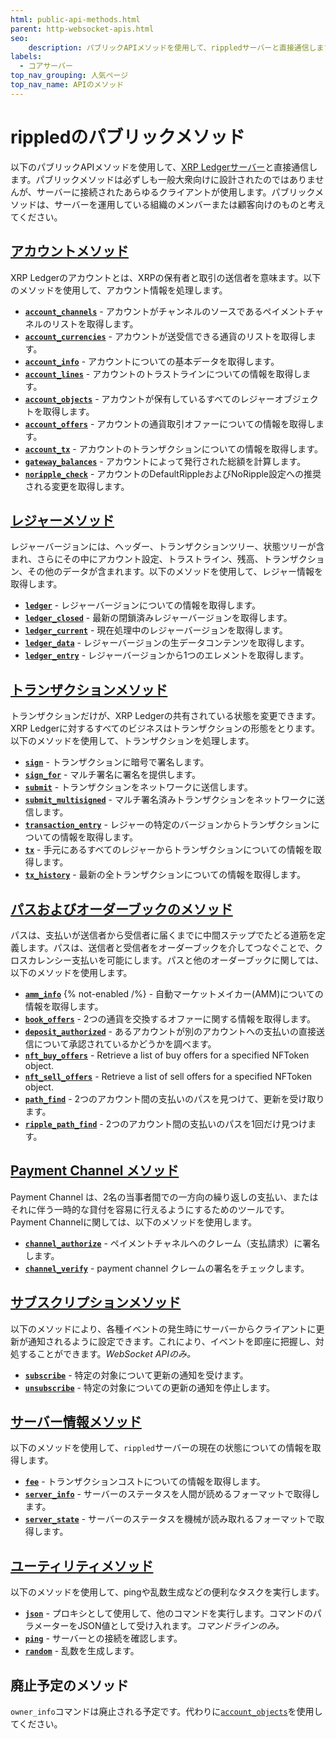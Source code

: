 ```yaml
---
html: public-api-methods.html
parent: http-websocket-apis.html
seo:
    description: パブリックAPIメソッドを使用して、rippledサーバーと直接通信します。
labels:
  - コアサーバー
top_nav_grouping: 人気ページ
top_nav_name: APIのメソッド
---
```

# rippledのパブリックメソッド

以下のパブリックAPIメソッドを使用して、[XRP Ledgerサーバー](../../../concepts/networks-and-servers/index.md)と直接通信します。パブリックメソッドは必ずしも一般大衆向けに設計されたのではありませんが、サーバーに接続されたあらゆるクライアントが使用します。パブリックメソッドは、サーバーを運用している組織のメンバーまたは顧客向けのものと考えてください。


## [アカウントメソッド](account-methods/index.md)

XRP Ledgerのアカウントとは、XRPの保有者と取引の送信者を意味ます。以下のメソッドを使用して、アカウント情報を処理します。

* **[`account_channels`](account-methods/account_channels.md)** - アカウントがチャンネルのソースであるペイメントチャネルのリストを取得します。
* **[`account_currencies`](account-methods/account_currencies.md)** - アカウントが送受信できる通貨のリストを取得します。
* **[`account_info`](account-methods/account_info.md)** - アカウントについての基本データを取得します。
* **[`account_lines`](account-methods/account_lines.md)** - アカウントのトラストラインについての情報を取得します。
* **[`account_objects`](account-methods/account_objects.md)** - アカウントが保有しているすべてのレジャーオブジェクトを取得します。
* **[`account_offers`](account-methods/account_offers.md)** - アカウントの通貨取引オファーについての情報を取得します。
* **[`account_tx`](account-methods/account_tx.md)** - アカウントのトランザクションについての情報を取得します。
* **[`gateway_balances`](account-methods/gateway_balances.md)** - アカウントによって発行された総額を計算します。
* **[`noripple_check`](account-methods/noripple_check.md)** - アカウントのDefaultRippleおよびNoRipple設定への推奨される変更を取得します。


## [レジャーメソッド](ledger-methods/index.md)

レジャーバージョンには、ヘッダー、トランザクションツリー、状態ツリーが含まれ、さらにその中にアカウント設定、トラストライン、残高、トランザクション、その他のデータが含まれます。以下のメソッドを使用して、レジャー情報を取得します。

* **[`ledger`](ledger-methods/ledger.md)** - レジャーバージョンについての情報を取得します。
* **[`ledger_closed`](ledger-methods/ledger_closed.md)** - 最新の閉鎖済みレジャーバージョンを取得します。
* **[`ledger_current`](ledger-methods/ledger_current.md)** - 現在処理中のレジャーバージョンを取得します。
* **[`ledger_data`](ledger-methods/ledger_data.md)** - レジャーバージョンの生データコンテンツを取得します。
* **[`ledger_entry`](ledger-methods/ledger_entry.md)** - レジャーバージョンから1つのエレメントを取得します。


## [トランザクションメソッド](transaction-methods/index.md)

トランザクションだけが、XRP Ledgerの共有されている状態を変更できます。XRP Ledgerに対するすべてのビジネスはトランザクションの形態をとります。以下のメソッドを使用して、トランザクションを処理します。

* **[`sign`](../admin-api-methods/signing-methods/sign.md)** - トランザクションに暗号で署名します。
* **[`sign_for`](../admin-api-methods/signing-methods/sign_for.md)** - マルチ署名に署名を提供します。
* **[`submit`](transaction-methods/submit.md)** - トランザクションをネットワークに送信します。
* **[`submit_multisigned`](transaction-methods/submit_multisigned.md)** - マルチ署名済みトランザクションをネットワークに送信します。
* **[`transaction_entry`](transaction-methods/transaction_entry.md)** - レジャーの特定のバージョンからトランザクションについての情報を取得します。
* **[`tx`](transaction-methods/tx.md)** - 手元にあるすべてのレジャーからトランザクションについての情報を取得します。
* **[`tx_history`](transaction-methods/tx_history.md)** - 最新の全トランザクションについての情報を取得します。


## [パスおよびオーダーブックのメソッド](path-and-order-book-methods/index.md)

パスは、支払いが送信者から受信者に届くまでに中間ステップでたどる道筋を定義します。パスは、送信者と受信者をオーダーブックを介してつなぐことで、クロスカレンシー支払いを可能にします。パスと他のオーダーブックに関しては、以下のメソッドを使用します。

* **[`amm_info`](path-and-order-book-methods/amm_info.md)** {% not-enabled /%} - 自動マーケットメイカー(AMM)についての情報を取得します。
* **[`book_offers`](path-and-order-book-methods/book_offers.md)** - 2つの通貨を交換するオファーに関する情報を取得します。
* **[`deposit_authorized`](path-and-order-book-methods/deposit_authorized.md)** - あるアカウントが別のアカウントへの支払いの直接送信について承認されているかどうかを調べます。
* **[`nft_buy_offers`](path-and-order-book-methods/nft_buy_offers.md)** - Retrieve a list of buy offers for a specified NFToken object.
* **[`nft_sell_offers`](path-and-order-book-methods/nft_sell_offers.md)** - Retrieve a list of sell offers for a specified NFToken object.
* **[`path_find`](path-and-order-book-methods/path_find.md)** - 2つのアカウント間の支払いのパスを見つけて、更新を受け取ります。
* **[`ripple_path_find`](path-and-order-book-methods/ripple_path_find.md)** - 2つのアカウント間の支払いのパスを1回だけ見つけます。


## [Payment Channel メソッド](payment-channel-methods/index.md)

Payment Channel は、2名の当事者間での一方向の繰り返しの支払い、またはそれに伴う一時的な貸付を容易に行えるようにするためのツールです。Payment Channelに関しては、以下のメソッドを使用します。

* **[`channel_authorize`](payment-channel-methods/channel_authorize.md)** - ペイメントチャネルへのクレーム（支払請求）に署名します。
* **[`channel_verify`](payment-channel-methods/channel_verify.md)** - payment channel クレームの署名をチェックします。


## [サブスクリプションメソッド](subscription-methods/index.md)

以下のメソッドにより、各種イベントの発生時にサーバーからクライアントに更新が通知されるように設定できます。これにより、イベントを即座に把握し、対処することができます。_WebSocket APIのみ。_

* **[`subscribe`](subscription-methods/subscribe.md)** - 特定の対象について更新の通知を受けます。
* **[`unsubscribe`](subscription-methods/unsubscribe.md)** - 特定の対象についての更新の通知を停止します。


## [サーバー情報メソッド](server-info-methods/index.md)

以下のメソッドを使用して、`rippled`サーバーの現在の状態についての情報を取得します。

* **[`fee`](server-info-methods/fee.md)** - トランザクションコストについての情報を取得します。
* **[`server_info`](server-info-methods/server_info.md)** - サーバーのステータスを人間が読めるフォーマットで取得します。
* **[`server_state`](server-info-methods/server_state.md)** - サーバーのステータスを機械が読み取れるフォーマットで取得します。


## [ユーティリティメソッド](utility-methods/index.md)

以下のメソッドを使用して、pingや乱数生成などの便利なタスクを実行します。

* **[`json`](utility-methods/json.md)** - プロキシとして使用して、他のコマンドを実行します。コマンドのパラメーターをJSON値として受け入れます。_コマンドラインのみ。_
* **[`ping`](utility-methods/ping.md)** - サーバーとの接続を確認します。
* **[`random`](utility-methods/random.md)** - 乱数を生成します。


## 廃止予定のメソッド

`owner_info`コマンドは廃止される予定です。代わりに[`account_objects`](account-methods/account_objects.md)を使用してください。
